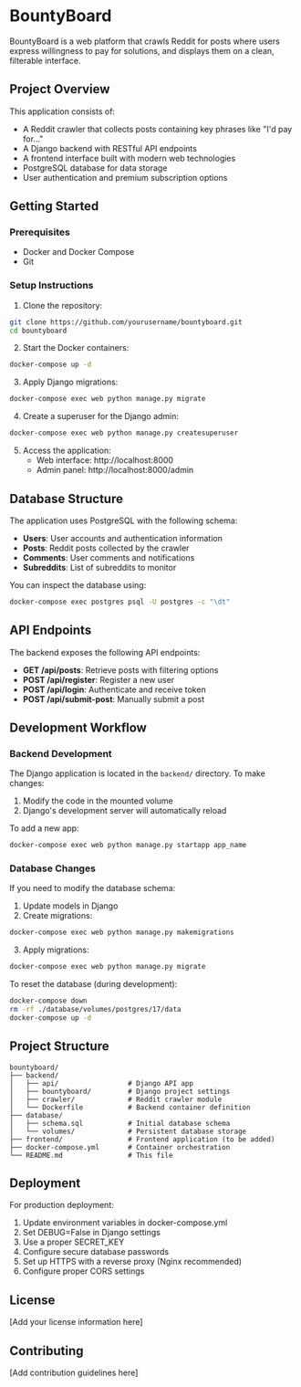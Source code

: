 # BountyBoard

BountyBoard is a web platform that crawls Reddit for posts where users express willingness to pay for solutions, and displays them on a clean, filterable interface.

## Project Overview

This application consists of:
- A Reddit crawler that collects posts containing key phrases like "I'd pay for..."
- A Django backend with RESTful API endpoints
- A frontend interface built with modern web technologies
- PostgreSQL database for data storage
- User authentication and premium subscription options

## Getting Started

### Prerequisites

- Docker and Docker Compose
- Git

### Setup Instructions

1. Clone the repository:
```bash
git clone https://github.com/yourusername/bountyboard.git
cd bountyboard
```

2. Start the Docker containers:
```bash
docker-compose up -d
```

3. Apply Django migrations:
```bash
docker-compose exec web python manage.py migrate
```

4. Create a superuser for the Django admin:
```bash
docker-compose exec web python manage.py createsuperuser
```

5. Access the application:
    - Web interface: http://localhost:8000
    - Admin panel: http://localhost:8000/admin

## Database Structure

The application uses PostgreSQL with the following schema:

- **Users**: User accounts and authentication information
- **Posts**: Reddit posts collected by the crawler
- **Comments**: User comments and notifications
- **Subreddits**: List of subreddits to monitor

You can inspect the database using:
```bash
docker-compose exec postgres psql -U postgres -c "\dt"
```

## API Endpoints

The backend exposes the following API endpoints:

- **GET /api/posts**: Retrieve posts with filtering options
- **POST /api/register**: Register a new user
- **POST /api/login**: Authenticate and receive token
- **POST /api/submit-post**: Manually submit a post

## Development Workflow

### Backend Development

The Django application is located in the `backend/` directory. To make changes:

1. Modify the code in the mounted volume
2. Django's development server will automatically reload

To add a new app:
```bash
docker-compose exec web python manage.py startapp app_name
```

### Database Changes

If you need to modify the database schema:

1. Update models in Django
2. Create migrations:
```bash
docker-compose exec web python manage.py makemigrations
```
3. Apply migrations:
```bash
docker-compose exec web python manage.py migrate
```

To reset the database (during development):
```bash
docker-compose down
rm -rf ./database/volumes/postgres/17/data
docker-compose up -d
```

## Project Structure

```
bountyboard/
├── backend/
│   ├── api/                 # Django API app
│   ├── bountyboard/         # Django project settings
│   ├── crawler/             # Reddit crawler module
│   └── Dockerfile           # Backend container definition
├── database/
│   ├── schema.sql           # Initial database schema
│   └── volumes/             # Persistent database storage
├── frontend/                # Frontend application (to be added)
├── docker-compose.yml       # Container orchestration
└── README.md                # This file
```

## Deployment

For production deployment:

1. Update environment variables in docker-compose.yml
2. Set DEBUG=False in Django settings
3. Use a proper SECRET_KEY
4. Configure secure database passwords
5. Set up HTTPS with a reverse proxy (Nginx recommended)
6. Configure proper CORS settings

## License

[Add your license information here]

## Contributing

[Add contribution guidelines here]